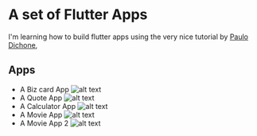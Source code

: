# A set of Flutter Apps

I'm learning how to build flutter apps using the very nice tutorial by [Paulo Dichone](https://github.com/PacktPublishing/The-Complete-Flutter-and-Dart-App-Development-Course-),

## Apps
- A Biz card App ![alt text](android/Screenshot_20210313-111814.png "Biz App")
- A Quote App ![alt text](android/Screenshot_20210314-082041.jpg "Quotes")
- A Calculator App ![alt text](android/Screenshot_20210314-202129.jpg "Calculator")
- A Movie App ![alt text](android/Screenshot_20210501-143008.jpg "Movie")
- A Movie App 2 ![alt text](android/Screenshot_20210501-143040.jpg "Movie 2")
